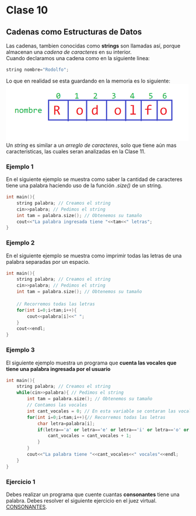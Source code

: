 # Clase 10
## Cadenas como Estructuras de Datos
Las cadenas, tambien conocidas como **strings** son llamadas así, porque almacenan una *cadena de caracteres* en su interior. <br>
Cuando declaramos una cadena como en la siguiente linea:
```cpp
string nombre="Rodolfo";
```
Lo que en realidad se esta guardando en la memoria es lo siguiente:
<img src="img/string.png" width="500"> <br>
Un *string* es similar a un *arreglo de caracteres*, solo que tiene aún mas caracteristicas, las cuales seran analizadas en la Clase 11.
### Ejemplo 1
En el siguiente ejemplo se muestra como saber la cantidad de caracteres tiene una palabra haciendo uso de la función *.size()* de un string.
```cpp
int main(){
	string palabra; // Creamos el string
	cin>>palabra; // Pedimos el string
	int tam = palabra.size(); // Obtenemos su tamaño
	cout<<"La palabra ingresada tiene "<<tam<<" letras";
}
```
### Ejemplo 2
En el siguiente ejemplo se muestra como imprimir todas las letras de una palabra separadas por un espacio.
```cpp
int main(){
	string palabra; // Creamos el string
	cin>>palabra; // Pedimos el string
	int tam = palabra.size(); // Obtenemos su tamaño

	// Recorremos todas las letras
	for(int i=0;i<tam;i++){
		cout<<palabra[i]<<" ";
	}
	cout<<endl;
}
```
### Ejemplo 3
El siguiente ejemplo muestra un programa que **cuenta las vocales que tiene una palabra ingresada por el usuario**
```cpp
int main(){
	string palabra; // Creamos el string
	while(cin>>palabra){ // Pedimos el string
		int tam = palabra.size(); // Obtenemos su tamaño
		// Contamos las vocales
		int cant_vocales = 0; // En esta variable se contaran las vocales
		for(int i=0;i<tam;i++){// Recorremos todas las letras
			char letra=palabra[i];
			if(letra=='a' or letra=='e' or letra=='i' or letra=='o' or letra=='u'){
				cant_vocales = cant_vocales + 1;
			}
		}
		cout<<"La palabra tiene "<<cant_vocales<<" vocales"<<endl;
	}
}
```
### Ejercicio 1
Debes realizar un programa que cuente cuantas **consonantes** tiene una palabra. Debes resolver el siguiente ejercicio en el juez virtual. [CONSONANTES](https://jv.umsa.bo/problem.php?id=1959).